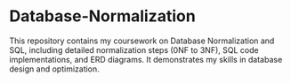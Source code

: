# Database-Normalization

This repository contains my coursework on Database Normalization and SQL, including detailed normalization steps (0NF to 3NF), SQL code implementations, and ERD diagrams. It demonstrates my skills in database design and optimization.
